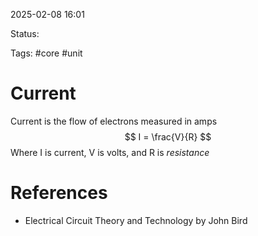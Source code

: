 2025-02-08 16:01 

Status:

Tags: #core #unit 

# Current

Current is the flow of electrons measured in amps
$$
I = \frac{V}{R}
$$
Where I is current, V is volts, and R is *resistance*

# References
- Electrical Circuit Theory and Technology by John Bird
